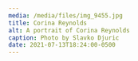 ```yaml
---
media: /media/files/img_9455.jpg
title: Corina Reynolds
alt: A portrait of Corina Reynolds
caption: Photo by Slavko Djuric
date: 2021-07-13T18:24:00-0500
---
```


